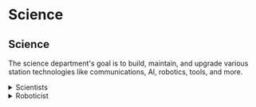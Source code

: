 # Science

## Science <img src="https://lh3.googleusercontent.com/Gu82RVgvMEJshQ79i0fFAW66sFtgTQLpF0AfwWAyR1F3l7HRUfMEF4FfTpmX8vjrk_9rxG7ehL-0jjHLnOS2A6S8CC0wLM7EWRi5OGGk5-j8qg-7am-LlKL4CxpPE6MiTQBYwsnmByIs66rAcKTFVw" alt="" data-size="line">

The science department's goal is to build, maintain, and upgrade various station technologies like communications, AI, robotics, tools, and more.

<details>

<summary>Scientists</summary>

**Quantity: 3-5**

The scientists on the station occupy a crucial role on the station – updating various technologies for the station and conduct research in a variety of sub-departments.

Players in this role have a wide range of facilities at their disposal, such as a toxins research lab, experimental lab, and slime farm; all of which allow the science department to rack up research points they can use to climb research trees.&#x20;

Enough research points will allow the station to develop greater tools and weapons, and also improve productivity of existing machinery. The scientist’s job is to figure out how to get research points using the available resources, and find out what the station needs sooner than anything else on the tech tree. This job allows for a lot of sandboxing, all in the name of science.

</details>

<details>

<summary>Roboticist</summary>

**Quantity: 2-3**

Players who enjoy seeing their creations move may want to choose the roboticist role, as their primary objective is, as you may imagine, creating & maintaining robots & cyborgs. As one of the easier jobs, the roboticist will find themselves worrying more about the assembly portion of the robot creation process rather than the software portion.&#x20;

This is mostly because basic robots are brainless, while cyborgs are controlled by actual players. Whether the brain is artificial or real, the roboticists can insert it into a cyborg body, upon which it will carry out the roles of your typical cyborg.&#x20;

Alongside robots & cyborgs, the roboticists can also create powerful mechs, which can often be the station’s final line of defense against highly dangerous threats to the station. Mechs are a large vehicle that humanoid players can control.

This role is often the portal back into the game for other players who have died (they can become a cyborg), and can be a great way for a newer player to learn while also contributing to other players’ experiences.

</details>

